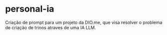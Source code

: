 # personal-ia
Criação de prompt para um projeto da DIO.me, que visa resolver o problema de criação de trinos atraves de uma IA LLM.
